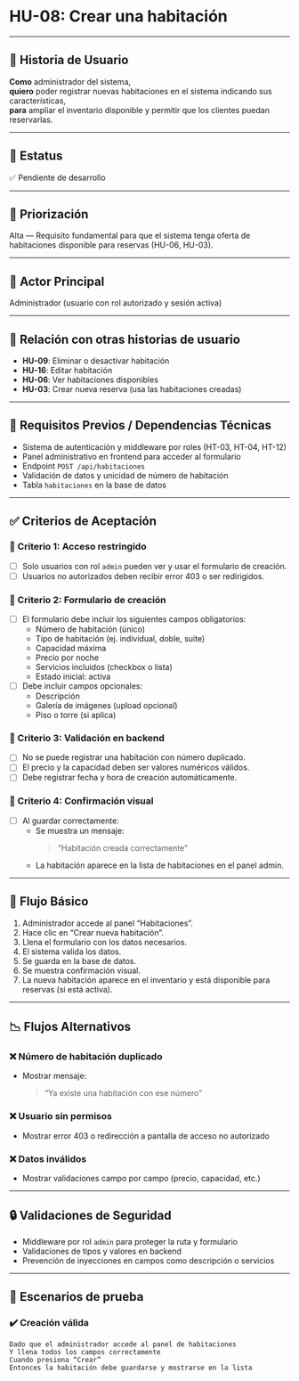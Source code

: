# HU-08: Crear una habitación

---

## 📝 Historia de Usuario

**Como** administrador del sistema,  
**quiero** poder registrar nuevas habitaciones en el sistema indicando sus características,  
**para** ampliar el inventario disponible y permitir que los clientes puedan reservarlas.

---

## 📌 Estatus  
✅ Pendiente de desarrollo

---

## 🎯 Priorización  
Alta — Requisito fundamental para que el sistema tenga oferta de habitaciones disponible para reservas (HU-06, HU-03).

---

## 👤 Actor Principal  
Administrador (usuario con rol autorizado y sesión activa)

---

## 🔗 Relación con otras historias de usuario

- **HU-09**: Eliminar o desactivar habitación  
- **HU-16**: Editar habitación  
- **HU-06**: Ver habitaciones disponibles  
- **HU-03**: Crear nueva reserva (usa las habitaciones creadas)

---

## 🧱 Requisitos Previos / Dependencias Técnicas

- Sistema de autenticación y middleware por roles (HT-03, HT-04, HT-12)
- Panel administrativo en frontend para acceder al formulario
- Endpoint `POST /api/habitaciones`
- Validación de datos y unicidad de número de habitación
- Tabla `habitaciones` en la base de datos

---

## ✅ Criterios de Aceptación

### 🎯 Criterio 1: Acceso restringido
- [ ] Solo usuarios con rol `admin` pueden ver y usar el formulario de creación.
- [ ] Usuarios no autorizados deben recibir error 403 o ser redirigidos.

### 🎯 Criterio 2: Formulario de creación
- [ ] El formulario debe incluir los siguientes campos obligatorios:
  - Número de habitación (único)
  - Tipo de habitación (ej. individual, doble, suite)
  - Capacidad máxima
  - Precio por noche
  - Servicios incluidos (checkbox o lista)
  - Estado inicial: activa
- [ ] Debe incluir campos opcionales:
  - Descripción
  - Galería de imágenes (upload opcional)
  - Piso o torre (si aplica)

### 🎯 Criterio 3: Validación en backend
- [ ] No se puede registrar una habitación con número duplicado.
- [ ] El precio y la capacidad deben ser valores numéricos válidos.
- [ ] Debe registrar fecha y hora de creación automáticamente.

### 🎯 Criterio 4: Confirmación visual
- [ ] Al guardar correctamente:
  - Se muestra un mensaje:  
    > “Habitación creada correctamente”
  - La habitación aparece en la lista de habitaciones en el panel admin.

---

## 🔄 Flujo Básico

1. Administrador accede al panel “Habitaciones”.
2. Hace clic en “Crear nueva habitación”.
3. Llena el formulario con los datos necesarios.
4. El sistema valida los datos.
5. Se guarda en la base de datos.
6. Se muestra confirmación visual.
7. La nueva habitación aparece en el inventario y está disponible para reservas (si está activa).

---

## 📉 Flujos Alternativos

### ❌ Número de habitación duplicado
- Mostrar mensaje:
  > “Ya existe una habitación con ese número”

### ❌ Usuario sin permisos
- Mostrar error 403 o redirección a pantalla de acceso no autorizado

### ❌ Datos inválidos
- Mostrar validaciones campo por campo (precio, capacidad, etc.)

---

## 🔒 Validaciones de Seguridad

- Middleware por rol `admin` para proteger la ruta y formulario
- Validaciones de tipos y valores en backend
- Prevención de inyecciones en campos como descripción o servicios

---

## 🧪 Escenarios de prueba

### ✔️ Creación válida
```gherkin
Dado que el administrador accede al panel de habitaciones
Y llena todos los campos correctamente
Cuando presiona “Crear”
Entonces la habitación debe guardarse y mostrarse en la lista
